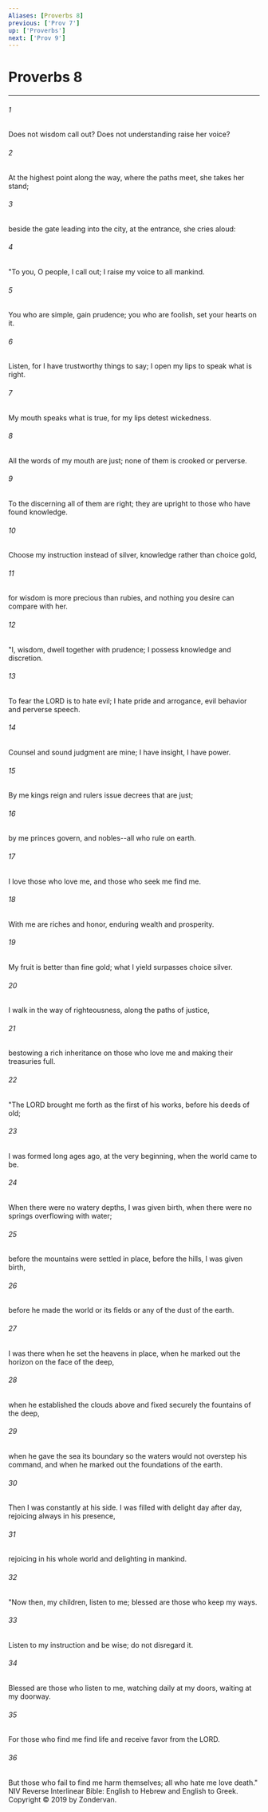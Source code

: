 ```yaml
---
Aliases: [Proverbs 8]
previous: ['Prov 7']
up: ['Proverbs']
next: ['Prov 9']
---
```

# Proverbs 8

***


###### 1 
Does not wisdom call out? Does not understanding raise her voice? 

###### 2 
At the highest point along the way, where the paths meet, she takes her stand; 

###### 3 
beside the gate leading into the city, at the entrance, she cries aloud: 

###### 4 
"To you, O people, I call out; I raise my voice to all mankind. 

###### 5 
You who are simple, gain prudence; you who are foolish, set your hearts on it. 

###### 6 
Listen, for I have trustworthy things to say; I open my lips to speak what is right. 

###### 7 
My mouth speaks what is true, for my lips detest wickedness. 

###### 8 
All the words of my mouth are just; none of them is crooked or perverse. 

###### 9 
To the discerning all of them are right; they are upright to those who have found knowledge. 

###### 10 
Choose my instruction instead of silver, knowledge rather than choice gold, 

###### 11 
for wisdom is more precious than rubies, and nothing you desire can compare with her. 

###### 12 
"I, wisdom, dwell together with prudence; I possess knowledge and discretion. 

###### 13 
To fear the LORD is to hate evil; I hate pride and arrogance, evil behavior and perverse speech. 

###### 14 
Counsel and sound judgment are mine; I have insight, I have power. 

###### 15 
By me kings reign and rulers issue decrees that are just; 

###### 16 
by me princes govern, and nobles--all who rule on earth. 

###### 17 
I love those who love me, and those who seek me find me. 

###### 18 
With me are riches and honor, enduring wealth and prosperity. 

###### 19 
My fruit is better than fine gold; what I yield surpasses choice silver. 

###### 20 
I walk in the way of righteousness, along the paths of justice, 

###### 21 
bestowing a rich inheritance on those who love me and making their treasuries full. 

###### 22 
"The LORD brought me forth as the first of his works, before his deeds of old; 

###### 23 
I was formed long ages ago, at the very beginning, when the world came to be. 

###### 24 
When there were no watery depths, I was given birth, when there were no springs overflowing with water; 

###### 25 
before the mountains were settled in place, before the hills, I was given birth, 

###### 26 
before he made the world or its fields or any of the dust of the earth. 

###### 27 
I was there when he set the heavens in place, when he marked out the horizon on the face of the deep, 

###### 28 
when he established the clouds above and fixed securely the fountains of the deep, 

###### 29 
when he gave the sea its boundary so the waters would not overstep his command, and when he marked out the foundations of the earth. 

###### 30 
Then I was constantly at his side. I was filled with delight day after day, rejoicing always in his presence, 

###### 31 
rejoicing in his whole world and delighting in mankind. 

###### 32 
"Now then, my children, listen to me; blessed are those who keep my ways. 

###### 33 
Listen to my instruction and be wise; do not disregard it. 

###### 34 
Blessed are those who listen to me, watching daily at my doors, waiting at my doorway. 

###### 35 
For those who find me find life and receive favor from the LORD. 

###### 36 
But those who fail to find me harm themselves; all who hate me love death." NIV Reverse Interlinear Bible: English to Hebrew and English to Greek. Copyright © 2019 by Zondervan.

